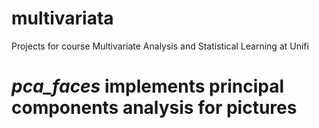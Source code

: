# multivariata
Projects for course Multivariate Analysis and Statistical Learning at Unifi

  # *pca_faces* implements principal components analysis for pictures
